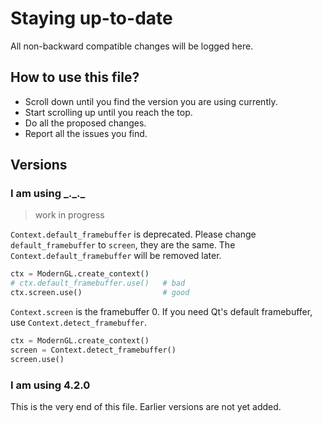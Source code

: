 # Staying up-to-date

All non-backward compatible changes will be logged here.

## How to use this file?

- Scroll down until you find the version you are using currently.
- Start scrolling up until you reach the top.
- Do all the proposed changes.
- Report all the issues you find.

## Versions

### I am using \_.\_.\_

> work in progress

`Context.default_framebuffer` is deprecated. Please change `default_framebuffer` to `screen`, they are the same.
The `Context.default_framebuffer` will be removed later.

```python
ctx = ModernGL.create_context()
# ctx.default_framebuffer.use()   # bad
ctx.screen.use()                  # good
```

`Context.screen` is the framebuffer 0. If you need Qt's default framebuffer, use `Context.detect_framebuffer`.

```python
ctx = ModernGL.create_context()
screen = Context.detect_framebuffer()
screen.use()
```

### I am using 4.2.0

This is the very end of this file.
Earlier versions are not yet added.
